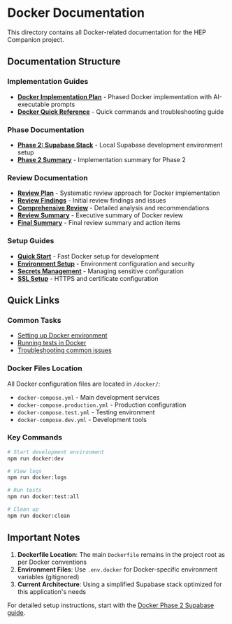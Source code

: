 # Docker Documentation

This directory contains all Docker-related documentation for the HEP Companion project.

## Documentation Structure

### Implementation Guides
- **[Docker Implementation Plan](./docker-implementation-plan.md)** - Phased Docker implementation with AI-executable prompts
- **[Docker Quick Reference](./docker-quick-reference.md)** - Quick commands and troubleshooting guide

### Phase Documentation
- **[Phase 2: Supabase Stack](./docker-phase2-supabase.md)** - Local Supabase development environment setup
- **[Phase 2 Summary](./docker-phase2-summary.md)** - Implementation summary for Phase 2

### Review Documentation
- **[Review Plan](./docker-review-plan.md)** - Systematic review approach for Docker implementation
- **[Review Findings](./docker-review-findings.md)** - Initial review findings and issues
- **[Comprehensive Review](./docker-review-comprehensive.md)** - Detailed analysis and recommendations
- **[Review Summary](./docker-review-summary.md)** - Executive summary of Docker review
- **[Final Summary](./docker-review-final-summary.md)** - Final review summary and action items

### Setup Guides

- **[Quick Start](./quick-start.md)** - Fast Docker setup for development
- **[Environment Setup](./environment-setup.md)** - Environment configuration and security
- **[Secrets Management](./secrets-management.md)** - Managing sensitive configuration
- **[SSL Setup](./ssl-setup.md)** - HTTPS and certificate configuration

## Quick Links

### Common Tasks
- [Setting up Docker environment](./docker-phase2-supabase.md#quick-setup)
- [Running tests in Docker](./docker-quick-reference.md#testing)
- [Troubleshooting common issues](./docker-quick-reference.md#troubleshooting)

### Docker Files Location
All Docker configuration files are located in `/docker/`:
- `docker-compose.yml` - Main development services
- `docker-compose.production.yml` - Production configuration
- `docker-compose.test.yml` - Testing environment
- `docker-compose.dev.yml` - Development tools

### Key Commands
```bash
# Start development environment
npm run docker:dev

# View logs
npm run docker:logs

# Run tests
npm run docker:test:all

# Clean up
npm run docker:clean
```

## Important Notes

1. **Dockerfile Location**: The main `Dockerfile` remains in the project root as per Docker conventions
2. **Environment Files**: Use `.env.docker` for Docker-specific environment variables (gitignored)
3. **Current Architecture**: Using a simplified Supabase stack optimized for this application's needs

For detailed setup instructions, start with the [Docker Phase 2 Supabase guide](./docker-phase2-supabase.md). 